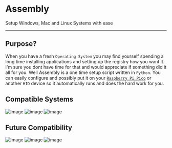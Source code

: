 # Assembly
Setup Windows, Mac and Linux Systems with ease


----

## Purpose?

When you have a fresh `Operating System` you may find yourself spending a long time installing applications and setting up the registry how you want it. I'm sure you dont have time for that and would appreciate if something did it all for you. Well Assembly is a one time setup script written in `Python`. You can easily configure and possibly put it on your <a target="_blank" href="https://www.raspberrypi.com/products/raspberry-pi-pico/">`Raspberry Pi Pico`</a> or another `HID` device so it automatically runs and does the hard work for you.



## Compatible Systems

![image](https://user-images.githubusercontent.com/82535503/211045788-ad2d8714-54ff-46fd-8de9-a982fdcdae78.png)
![image](https://user-images.githubusercontent.com/82535503/211045850-8abacf8b-7c43-40be-810c-d1be0af6e93b.png)
![image](https://user-images.githubusercontent.com/82535503/211045893-566e5f9e-2c62-4a85-9cf3-38d6f53593c5.png)


## Future Compatibility

![image](https://user-images.githubusercontent.com/82535503/211046069-a7825828-6e5f-41d9-8b86-1c6db956ced0.png)
![image](https://user-images.githubusercontent.com/82535503/211046090-86943dfb-61a9-42ef-bb43-36d5a1a7c9b3.png)
![image](https://user-images.githubusercontent.com/82535503/211046140-17213cba-958e-4db5-94af-a97a3d3a08da.png)
